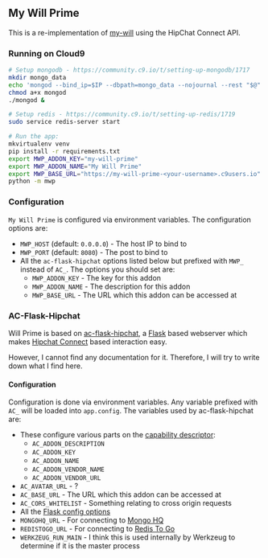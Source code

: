 ## My Will Prime

This is a re-implementation of [my-will](https://github.com/csudcy/my-will) using the HipChat Connect API.


### Running on Cloud9

```bash
# Setup mongodb - https://community.c9.io/t/setting-up-mongodb/1717
mkdir mongo_data
echo 'mongod --bind_ip=$IP --dbpath=mongo_data --nojournal --rest "$@"' > mongod
chmod a+x mongod
./mongod &

# Setup redis - https://community.c9.io/t/setting-up-redis/1719
sudo service redis-server start

# Run the app:
mkvirtualenv venv
pip install -r requirements.txt
export MWP_ADDON_KEY="my-will-prime"
export MWP_ADDON_NAME="My Will Prime"
export MWP_BASE_URL="https://my-will-prime-<your-username>.c9users.io"
python -m mwp
```


### Configuration

`My Will Prime` is configured via environment variables. The configuration options are:
* `MWP_HOST` (default: `0.0.0.0`) - The host IP to bind to
* `MWP_PORT` (default: `8080`) - The post to bind to
* All the `ac-flask-hipchat` options listed below but prefixed with `MWP_` instead of `AC_`. The options you should set are:
  * `MWP_ADDON_KEY` - The key for this addon
  * `MWP_ADDON_NAME` - The description for this addon
  * `MWP_BASE_URL` - The URL which this addon can be accessed at


### AC-Flask-Hipchat

Will Prime is based on [ac-flask-hipchat](https://bitbucket.org/atlassianlabs/ac-flask-hipchat), a [Flask](http://flask.pocoo.org/) based webserver which makes [Hipchat Connect](https://developer.atlassian.com/hipchat) based interaction easy.

However, I cannot find any documentation for it. Therefore, I will try to write down what I find here.


#### Configuration

Configuration is done via environment variables. Any variable prefixed with `AC_` will be loaded into `app.config`. The variables used by ac-flask-hipchat are:

* These configure various parts on the [capability descriptor](https://developer.atlassian.com/hipchat/tutorials/building-an-add-on-with-your-own-technology-stack#Buildinganadd-onwithyourowntechnologystack-Exposeacapabilitydescriptor):
  * `AC_ADDON_DESCRIPTION`
  * `AC_ADDON_KEY`
  * `AC_ADDON_NAME`
  * `AC_ADDON_VENDOR_NAME`
  * `AC_ADDON_VENDOR_URL`
* `AC_AVATAR_URL` - ?
* `AC_BASE_URL` - The URL which this addon can be accessed at
* `AC_CORS_WHITELIST` - Something relating to cross origin requests
* All the [Flask config options](http://flask.pocoo.org/docs/0.10/config/#builtin-configuration-values)
* `MONGOHQ_URL` - For connecting to [Mongo HQ](https://devcenter.heroku.com/articles/mongohq)
* `REDISTOGO_URL` - For connecting to [Redis To Go](https://devcenter.heroku.com/articles/redistogo)
* `WERKZEUG_RUN_MAIN` -  I think this is used internally by Werkzeug to determine if it is the master process
